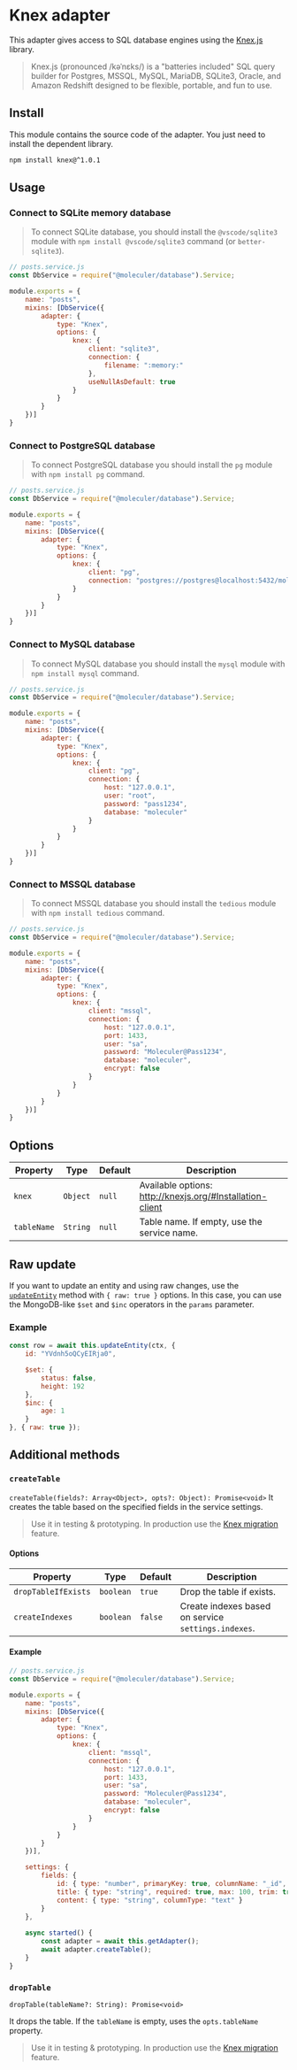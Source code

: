 # Knex adapter
This adapter gives access to SQL database engines using the [Knex.js](https://knexjs.org/) library.

> Knex.js (pronounced /kəˈnɛks/) is a "batteries included" SQL query builder for Postgres, MSSQL, MySQL, MariaDB, SQLite3, Oracle, and Amazon Redshift designed to be flexible, portable, and fun to use.

## Install
This module contains the source code of the adapter. You just need to install the dependent library.

```bash
npm install knex@^1.0.1
```

## Usage

### Connect to SQLite memory database
> To connect SQLite database, you should install the `@vscode/sqlite3` module with `npm install @vscode/sqlite3` command (or `better-sqlite3`).

```js
// posts.service.js
const DbService = require("@moleculer/database").Service;

module.exports = {
    name: "posts",
    mixins: [DbService({ 
        adapter: { 
            type: "Knex",
            options: {
                knex: {
                    client: "sqlite3",
                    connection: {
                        filename: ":memory:"
                    },
                    useNullAsDefault: true
                }
            }
        }
    })]
}
```

### Connect to PostgreSQL database
> To connect PostgreSQL database you should install the `pg` module with `npm install pg` command.

```js
// posts.service.js
const DbService = require("@moleculer/database").Service;

module.exports = {
    name: "posts",
    mixins: [DbService({ 
        adapter: { 
            type: "Knex",
            options: {
                knex: {
                    client: "pg",
                    connection: "postgres://postgres@localhost:5432/moleculer"
                }
            }
        }
    })]
}
```

### Connect to MySQL database
> To connect MySQL database you should install the `mysql` module with `npm install mysql` command.

```js
// posts.service.js
const DbService = require("@moleculer/database").Service;

module.exports = {
    name: "posts",
    mixins: [DbService({ 
        adapter: { 
            type: "Knex",
            options: {
                knex: {
                    client: "pg",
                    connection: {
                        host: "127.0.0.1",
                        user: "root",
                        password: "pass1234",
                        database: "moleculer"
                    }
                }
            }
        }
    })]
}
```

### Connect to MSSQL database
> To connect MSSQL database you should install the `tedious` module with `npm install tedious` command.

```js
// posts.service.js
const DbService = require("@moleculer/database").Service;

module.exports = {
    name: "posts",
    mixins: [DbService({ 
        adapter: { 
            type: "Knex",
            options: {
                knex: {
                    client: "mssql",
                    connection: {
                        host: "127.0.0.1",
                        port: 1433,
                        user: "sa",
                        password: "Moleculer@Pass1234",
                        database: "moleculer",
                        encrypt: false
                    }
                }
            }
        }
    })]
}
```


## Options
| Property | Type | Default | Description |
| -------- | ---- | ------- | ----------- |
| `knex` | `Object` | `null` | Available options: http://knexjs.org/#Installation-client |
| `tableName` | `String` | `null` | Table name. If empty, use the service name. |

## Raw update
If you want to update an entity and using raw changes, use the [`updateEntity`](../README.md#updateentity) method with `{ raw: true }` options. In this case, you can use the MongoDB-like `$set` and `$inc` operators in the `params` parameter.

### Example
```js
const row = await this.updateEntity(ctx, {
    id: "YVdnh5oQCyEIRja0",

    $set: {
        status: false,
        height: 192
    },
    $inc: {
        age: 1
    }
}, { raw: true });
```

## Additional methods

### `createTable`
`createTable(fields?: Array<Object>, opts?: Object): Promise<void>`
It creates the table based on the specified fields in the service settings.

> Use it in testing & prototyping. In production use the [Knex migration](http://knexjs.org/#Migrations) feature.

#### Options
| Property | Type | Default | Description |
| -------- | ---- | ------- | ----------- |
| `dropTableIfExists` | `boolean` | `true` | Drop the table if exists. |
| `createIndexes` | `boolean` | `false` | Create indexes based on service `settings.indexes`. |


#### Example

```js
// posts.service.js
const DbService = require("@moleculer/database").Service;

module.exports = {
    name: "posts",
    mixins: [DbService({ 
        adapter: { 
            type: "Knex",
            options: {
                knex: {
                    client: "mssql",
                    connection: {
                        host: "127.0.0.1",
                        port: 1433,
                        user: "sa",
                        password: "Moleculer@Pass1234",
                        database: "moleculer",
                        encrypt: false
                    }
                }
            }
        }
    })],

    settings: {
        fields: {
            id: { type: "number", primaryKey: true, columnName: "_id", columnType: "integer" },
            title: { type: "string", required: true, max: 100, trim: true },
            content: { type: "string", columnType: "text" }
        }
    },
    
    async started() {
        const adapter = await this.getAdapter();
        await adapter.createTable();
    }
}
```

### `dropTable`
`dropTable(tableName?: String): Promise<void>`

It drops the table. If the `tableName` is empty, uses the `opts.tableName` property.

> Use it in testing & prototyping. In production use the [Knex migration](http://knexjs.org/#Migrations) feature.
